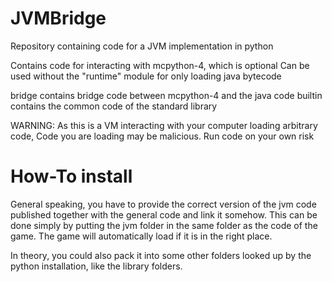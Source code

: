 # JVMBridge
Repository containing code for a JVM implementation in python

Contains code for interacting with mcpython-4, which is optional
Can be used without the "runtime" module for only loading java bytecode

bridge contains bridge code between mcpython-4 and the java code
builtin contains the common code of the standard library

WARNING: As this is a VM interacting with your computer loading arbitrary code,
Code you are loading may be malicious. Run code on your own risk

# How-To install
General speaking, you have to provide the correct version of the jvm code published together
with the general code and link it somehow. This can be done simply by putting the jvm folder in the same folder
as the code of the game. The game will automatically load if it is in the right place.

In theory, you could also pack it into some other folders looked up by the python installation,
like the library folders.
